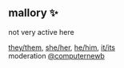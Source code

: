 ## mallory ✨
not very active here

[they/them](https://pronouns.within.lgbt/they), [she/her](https://pronouns.within.lgbt/she), [he/him](https://pronouns.within.lgbt/he), [it/its](https://pronouns.within.lgbt/it)  
moderation [@computernewb](https://github.com/computernewb)

<!--
**riko/riko** is a ✨ _special_ ✨ repository because its `README.md` (this file) appears on your GitHub profile.

Here are some ideas to get you started:

- 🔭 I’m currently working on ...
- 🌱 I’m currently learning ...
- 👯 I’m looking to collaborate on ...
- 🤔 I’m looking for help with ...
- 💬 Ask me about ...
- 📫 How to reach me: ...
- 😄 Pronouns: ...
- ⚡ Fun fact: ...
-->
